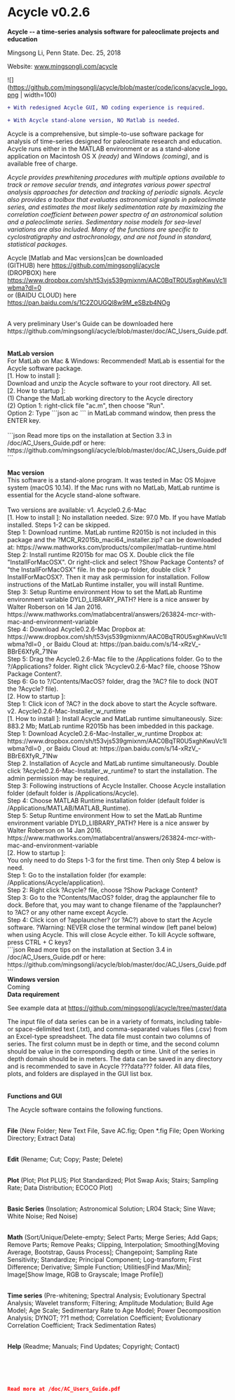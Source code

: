 # Acycle v0.2.6

<b>Acycle -- a time-series analysis software for paleoclimate projects and education</b>

Mingsong Li, Penn State. Dec. 25, 2018

Website: www.mingsongli.com/acycle

![](https://github.com/mingsongli/acycle/blob/master/code/icons/acycle_logo.png | width=100)

```diff
+ With redesigned Acycle GUI, NO coding experience is required.
```
```diff
+ With Acycle stand-alone version, NO Matlab is needed.
```
Acycle is a comprehensive, but simple-to-use software package for analysis of time-series designed for paleoclimate research and education. Acycle runs either in the MATLAB environment or as a stand-alone application on Macintosh OS X <i>(ready)</i> and Windows  <i>(coming)</i>, and is available free of charge.

<i>Acycle provides prewhitening procedures with multiple options available to track or remove secular trends, and integrates various power spectral analysis approaches for detection and tracking of periodic signals. 
Acycle also provides a toolbox that evaluates astronomical signals in paleoclimate series, and estimates the most likely sedimentation rate by maximizing the correlation coefficient between power spectra of an astronomical solution and a paleoclimate series. Sedimentary noise models for sea-level variations are also included. 
Many of the functions are specific to cyclostratigraphy and astrochronology, and are not found in standard, statistical packages. </i>

Acycle [Matlab and Mac versions]can be downloaded <br />
(GITHUB) here https://github.com/mingsongli/acycle   <br />
(DROPBOX) here https://www.dropbox.com/sh/t53vjs539gmixnm/AAC0BqTR0U5xghKwuVc1Iwbma?dl=0   <br />
or (BAIDU CLOUD) here https://pan.baidu.com/s/1C2ZOUGQl8w9M_eSBzb4NOg   <br />

<br />
A very preliminary User's Guide can be downloaded here https://github.com/mingsongli/acycle/blob/master/doc/AC_Users_Guide.pdf.
<br />
<br />
<br />
<b>MatLab version</b>
<br />
For MatLab on Mac & Windows: Recommended! MatLab is essential for the Acycle software package.
<br />
[1. How to install ]: 
<br />
Download and unzip the Acycle software to your root directory. All set.
<br />
[2. How to startup ]:
<br />
(1) Change the MatLab working directory to the Acycle directory 
<br />
(2) Option 1: right-click file "ac.m", then choose "Run". 
<br />
    Option 2: Type 
```json
ac
```
in MatLab command window, then press the ENTER key.
<br />
<br />
```json
Read more tips on the installation at Section 3.3 in /doc/AC_Users_Guide.pdf
or here: https://github.com/mingsongli/acycle/blob/master/doc/AC_Users_Guide.pdf
```
<br />
<br />
<b>Mac version</b>
<br />
This software is a stand-alone program. It was tested in Mac OS Mojave system (macOS 10.14). If the Mac runs with no MatLab, MatLab runtime is essential for the Acycle stand-alone software.
<br />
<br />
Two versions are available:
v1. Acycle0.2.6-Mac
<br />
[1. How to install ]: 
No installation needed. Size: 97.0 Mb. If you have Matlab installed. Steps 1-2 can be skipped.
<br />
Step 1: Download runtime. MatLab runtime R2015b is not included in this package and the ?MCR_R2015b_maci64_installer.zip? can be downloaded at: https://www.mathworks.com/products/compiler/matlab-runtime.html 
<br />
Step 2: Install runtime R2015b for mac OS X. Double click the file "InstallForMacOSX". 
Or right-click and select ?Show Package Contents? of "the InstallForMacOSX" file. In the pop-up folder, double click ?InstallForMacOSX?. Then it may ask permission for installation. Follow instructions of the MatLab Runtime installer, you will install Runtime.
<br />
Step 3: Setup Runtime environment 
How to set the MatLab Runtime environment variable DYLD_LIBRARY_PATH?
Here is a nice answer by Walter Roberson on 14 Jan 2016.
https://www.mathworks.com/matlabcentral/answers/263824-mcr-with-mac-and-environment-variable 
<br />
Step 4: Download Acycle0.2.6-Mac
Dropbox at: https://www.dropbox.com/sh/t53vjs539gmixnm/AAC0BqTR0U5xghKwuVc1Iwbma?dl=0 , or 
Baidu Cloud at: https://pan.baidu.com/s/14-xRzV_-BBrE6XfyR_71Nw
<br />
Step 5: Drag the Acycle0.2.6-Mac file to the /Applications folder. Go to the ?/Applications? folder. Right click ?Acyclev0.2.6-Mac? file, choose ?Show Package Content?.
<br />
Step 6: Go to ?/Contents/MacOS? folder, drag the ?AC? file to dock (NOT the ?Acycle? file).
<br />
[2. How to startup ]:
<br />
Step 1: Click icon of ?AC? in the dock above to start the Acycle software.
<br />
v2. Acycle0.2.6-Mac-Installer_w_runtime
<br />
[1. How to install ]: 
Install Acycle and MatLab runtime simultaneously.
Size: 883.2 Mb; MatLab runtime R2015b has been imbedded in this package.
<br />
Step 1: Download Acycle0.2.6-Mac-Installer_w_runtime
Dropbox at: https://www.dropbox.com/sh/t53vjs539gmixnm/AAC0BqTR0U5xghKwuVc1Iwbma?dl=0 , or 
Baidu Cloud at: https://pan.baidu.com/s/14-xRzV_-BBrE6XfyR_71Nw
<br />
Step 2. Installation of Acycle and MatLab runtime simultaneously. Double click ?Acycle0.2.6-Mac-Installer_w_runtime? to start the installation. The admin permission may be required.
<br />
Step 3: Following instructions of Acycle Installer. Choose Acycle installation folder (default folder is /Applications/Acycle).
<br />
Step 4: Choose MATLAB Runtime installation folder (default folder is /Applications/MATLAB/MATLAB_Runtime).
<br />
Step 5: Setup Runtime environment
How to set the MatLab Runtime environment variable DYLD_LIBRARY_PATH?
Here is a nice answer by Walter Roberson on 14 Jan 2016.
https://www.mathworks.com/matlabcentral/answers/263824-mcr-with-mac-and-environment-variable 
<br />
[2. How to startup ]:
<br />
You only need to do Steps 1-3 for the first time. Then only Step 4 below is need.
<br />
Step 1: Go to the installation folder (for example: /Applications/Acycle/application). 
<br />
Step 2: Right click ?Acycle? file, choose ?Show Package Content?
<br />
Step 3: Go to the ?Contents/MacOS? folder, drag the applauncher file to dock. Before that, you may want to change filename of the ?applauncher? to ?AC? or any other name except Acycle.
<br />
Step 4: Click icon of ?applauncher? (or ?AC?) above to start the Acycle software. 
?Warning: NEVER close the terminal window (left panel below)  when using Acycle. This will close Acycle either. To kill Acycle software, press CTRL + C keys?
<br />
```json
Read more tips on the installation at Section 3.4 in /doc/AC_Users_Guide.pdf
or here: https://github.com/mingsongli/acycle/blob/master/doc/AC_Users_Guide.pdf
```
<br />
<b>Windows version</b>
<br />
Coming
<br />
<b>Data requirement</b>

See example data at https://github.com/mingsongli/acycle/tree/master/data

The input file of data series can be in a variety of formats, including table- or space-delimited text (.txt), and comma-separated values files (.csv) from an Excel-type spreadsheet. The data file must contain two columns of series. The first column must be in depth or time, and the second column should be value in the corresponding depth or time. Unit of the series in depth domain should be in meters. The data can be saved in any directory and is recommended to save in Acycle ???data??? folder. All data files, plots, and folders are displayed in the GUI list box.
<br />
<br />
<br />
<b>Functions and GUI</b>

The Acycle software contains the following functions.<br /><br />

<b>File</b> (New Folder; New Text File, Save AC.fig; Open *.fig File; Open Working Directory; Extract Data)<br /><br />

<b>Edit</b> (Rename; Cut; Copy; Paste; Delete)<br /><br />

<b>Plot</b> (Plot; Plot PLUS; Plot Standardized; Plot Swap Axis; Stairs; Sampling Rate; Data Distribution; ECOCO Plot)<br /><br />

<b>Basic Series</b> (Insolation; Astronomical Solution; LR04 Stack; Sine Wave; White Noise; Red Noise)<br /><br />

<b>Math</b> (Sort/Unique/Delete-empty; Select Parts; Merge Series; Add Gaps; Remove Parts; Remove Peaks; Clipping, Interpolation; Smoothing[Moving Average, Bootstrap, Gauss Process]; Changepoint; Sampling Rate Sensitivity; Standardize; Principal Component; Log-transform; First Difference; Derivative; Simple Function; Utilities[Find Max/Min]; Image[Show Image, RGB to Grayscale; Image Profile])<br /><br />

<b>Time series</b> (Pre-whitening; Spectral Analysis; Evolutionary Spectral Analysis; Wavelet transform; Filtering; Amplitude Modulation; Build Age Model; Age Scale; Sedimentary Rate to Age Model; Power Decomposition Analysis; DYNOT; ??1 method; Correlation Coefficient; Evolutionary Correlation Coefficient; Track Sedimentation Rates)<br /><br />

<b>Help</b> (Readme; Manuals; Find Updates; Copyright; Contact)<br /><br />
<br />
<br />
<br />
```json
Read more at /doc/AC_Users_Guide.pdf
```

